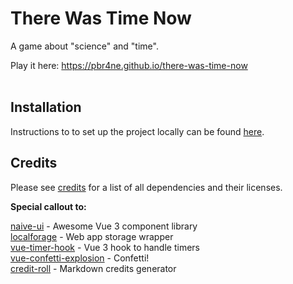 # There Was Time Now

A game about "science" and "time".

Play it here: https://pbr4ne.github.io/there-was-time-now<br><br>

## Installation

Instructions to to set up the project locally can be found [here](installation.md).

## Credits

Please see [credits](credits.md) for a list of all dependencies and their licenses.

**Special callout to:**

[naive-ui](https://github.com/TuSimple/naive-ui) - Awesome Vue 3 component library<br>
[localforage](https://github.com/localForage/localForage) - Web app storage wrapper<br>
[vue-timer-hook](https://github.com/riderx/vue-timer-hook) - Vue 3 hook to handle timers<br>
[vue-confetti-explosion](https://github.com/valgeirb/vue-confetti-explosion) - Confetti!<br>
[credit-roll](https://github.com/libscie/credit-roll) - Markdown credits generator<br>
